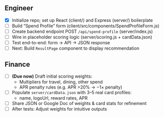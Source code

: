 ## Engineer
- [x] Initialize repo; set up React (client/) and Express (server/) boilerplate  
- [ ] Build “Spend Profile” form (client/src/components/SpendProfileForm.js)  
- [ ] Create backend endpoint POST `/api/spend-profile` (server/index.js)  
- [ ] Wire in placeholder scoring logic (server/scoring.js + cardData.json)  
- [ ] Test end-to-end: form → API → JSON response  
- [ ] Next: Build `ResultPage` component to display recommendation

## Finance
- [ ] **(Due now)** Draft initial scoring weights:
  - Multipliers for travel, dining, other spend
  - APR penalty rules (e.g. APR >20% → −1× penalty)
- [ ] Populate `server/cardData.json` with 3–5 real card profiles:
  - name, logoUrl, reward rates, APR  
- [ ] Share JSON or Google Doc of weights & card stats for refinement  
- [ ] After tests: Adjust weights for intuitive outputs  